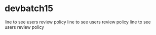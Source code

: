 # devbatch15
line to see users review policy
line to see users review policy
line to see users review policy
